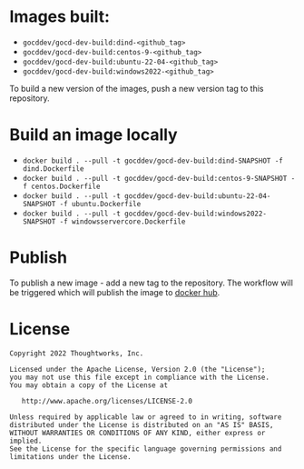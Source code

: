 # Images built:

- `gocddev/gocd-dev-build:dind-<github_tag>`
- `gocddev/gocd-dev-build:centos-9-<github_tag>`
- `gocddev/gocd-dev-build:ubuntu-22-04-<github_tag>`
- `gocddev/gocd-dev-build:windows2022-<github_tag>`

To build a new version of the images, push a new version tag to this repository.

# Build an image locally

- ```docker build . --pull -t gocddev/gocd-dev-build:dind-SNAPSHOT -f dind.Dockerfile```
- ```docker build . --pull -t gocddev/gocd-dev-build:centos-9-SNAPSHOT -f centos.Dockerfile```
- ```docker build . --pull -t gocddev/gocd-dev-build:ubuntu-22-04-SNAPSHOT -f ubuntu.Dockerfile```
- ```docker build . --pull -t gocddev/gocd-dev-build:windows2022-SNAPSHOT -f windowsservercore.Dockerfile```


# Publish

To publish a new image - add a new tag to the repository. The workflow will be triggered which will publish the image to [docker hub](https://hub.docker.com/r/gocddev/gocd-dev-build).

# License

```plain
Copyright 2022 Thoughtworks, Inc.

Licensed under the Apache License, Version 2.0 (the "License");
you may not use this file except in compliance with the License.
You may obtain a copy of the License at

   http://www.apache.org/licenses/LICENSE-2.0

Unless required by applicable law or agreed to in writing, software
distributed under the License is distributed on an "AS IS" BASIS,
WITHOUT WARRANTIES OR CONDITIONS OF ANY KIND, either express or implied.
See the License for the specific language governing permissions and
limitations under the License.
```
